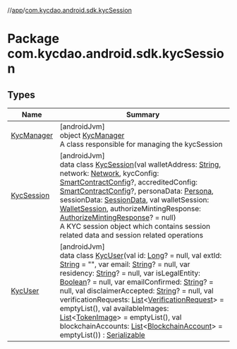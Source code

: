 //[app](../../index.md)/[com.kycdao.android.sdk.kycSession](index.md)

# Package com.kycdao.android.sdk.kycSession

## Types

| Name | Summary |
|---|---|
| [KycManager](-kyc-manager/index.md) | [androidJvm]<br>object [KycManager](-kyc-manager/index.md)<br>A class responsible for managing the kycSession |
| [KycSession](-kyc-session/index.md) | [androidJvm]<br>data class [KycSession](-kyc-session/index.md)(val walletAddress: [String](https://kotlinlang.org/api/latest/jvm/stdlib/kotlin/-string/index.html), network: [Network](../com.kycdao.android.sdk.model/-network/index.md), kycConfig: [SmartContractConfig](../com.kycdao.android.sdk.model/-smart-contract-config/index.md)?, accreditedConfig: [SmartContractConfig](../com.kycdao.android.sdk.model/-smart-contract-config/index.md)?, personaData: [Persona](../com.kycdao.android.sdk.model/-persona/index.md), sessionData: [SessionData](../com.kycdao.android.sdk.model/-session-data/index.md), val walletSession: [WalletSession](../com.kycdao.android.sdk.wallet/-wallet-session/index.md), authorizeMintingResponse: [AuthorizeMintingResponse](../com.kycdao.android.sdk.dto/-authorize-minting-response/index.md)? = null)<br>A KYC session object which contains session related data and session related operations |
| [KycUser](-kyc-user/index.md) | [androidJvm]<br>data class [KycUser](-kyc-user/index.md)(val id: [Long](https://kotlinlang.org/api/latest/jvm/stdlib/kotlin/-long/index.html)? = null, val extId: [String](https://kotlinlang.org/api/latest/jvm/stdlib/kotlin/-string/index.html) = &quot;&quot;, var email: [String](https://kotlinlang.org/api/latest/jvm/stdlib/kotlin/-string/index.html)? = null, var residency: [String](https://kotlinlang.org/api/latest/jvm/stdlib/kotlin/-string/index.html)? = null, var isLegalEntity: [Boolean](https://kotlinlang.org/api/latest/jvm/stdlib/kotlin/-boolean/index.html)? = null, var emailConfirmed: [String](https://kotlinlang.org/api/latest/jvm/stdlib/kotlin/-string/index.html)? = null, val disclaimerAccepted: [String](https://kotlinlang.org/api/latest/jvm/stdlib/kotlin/-string/index.html)? = null, val verificationRequests: [List](https://kotlinlang.org/api/latest/jvm/stdlib/kotlin.collections/-list/index.html)&lt;[VerificationRequest](../com.kycdao.android.sdk.model/-verification-request/index.md)&gt; = emptyList(), val availableImages: [List](https://kotlinlang.org/api/latest/jvm/stdlib/kotlin.collections/-list/index.html)&lt;[TokenImage](../com.kycdao.android.sdk.model/-token-image/index.md)&gt; = emptyList(), val blockchainAccounts: [List](https://kotlinlang.org/api/latest/jvm/stdlib/kotlin.collections/-list/index.html)&lt;[BlockchainAccount](../com.kycdao.android.sdk.model/-blockchain-account/index.md)&gt; = emptyList()) : [Serializable](https://developer.android.com/reference/kotlin/java/io/Serializable.html) |
